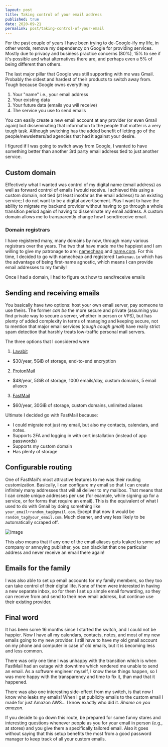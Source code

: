 ```yaml
---
layout: post
title: Taking control of your email address
published: true
date: 2020-09-21
permalink: post/taking-control-of-your-email
---
```


For the past couple of years I have been trying to de-Google-ify my life, in
other words, remove my dependency on Google for providing services. Mostly due
to privacy and business practice concerns (80%), 15% to see if it's possible
and what alternatives there are, and perhaps even a 5% of being different than
others.

The last major pillar that Google was still supporting with me was Gmail.
Probably the oldest and hardest of their products to switch away from. Tough because
Google owns everything

1. Your "name" i.e., your email address
2. Your existing data
3. Your future data (emails you will receive)
4. The service you use to send emails

You can easily create a new email account at any provider (or even Gmail again)
but disseminating that information to the people that matter is a very tough
task. Although switching has the added benefit of letting go of the
people/newsletters/ad agencies that had it against your desire.

I figured if I was going to switch away from Google, I wanted to have something
better than another 3rd party email address tied to just another service.

## Custom domain

Effectively what I wanted was control of my digital name (email address) as
well as forward control of emails I would receive. I achieved this using a
custom domain, not tied (at least insofar as the email address) to an existing
service; I do not want to be a digital advertisement. Plus I want to have the
ability to migrate my backend provider without having to go through a whole
transition period again of having to disseminate my email address. A custom domain
allows me to transparently change how I send/receive email.

### Domain registrars

I have registered many, many domains by now, through many various registrars
over the years. The two that have made me the happiest and I am willing to give
my patronage to are: [namecheap](https://www.namecheap.com) and
[name.com](https://www.name.com). For this time, I decided to go with namecheap
and registered `lankenau.io` which has the advantage of being first-name
agnostic, which means I can provide email addresses to my family!

Once I had a domain, I had to figure out how to send/receive emails

## Sending and receiving emails

You basically have two options: host your own email server, pay someone to use
theirs. The former *can be* the more secure and private (assuming you find
private way to secure a server, whether in person or VPS), but has plenty of
added complexity in terms of managing and keeping secure, not to mention that
major email services (*cough cough gmail*) have really strict spam detection
that harshly treats low-traffic personal mail servers.

The three options that I considered were

1. [Lavabit](https://lavabit.com)
  - $30/year, 5GiB of storage, end-to-end encryption
2. [ProtonMail](https://protonmail.com)
  - $48/year, 5GiB of storage, 1000 emails/day, custom domains, 5 email aliases
3. [FastMail](https://www.fastmail.com)
  - $60/year, 30GiB of storage, custom domains, unlimited aliases

Ultimate I decided go with FastMail because:

* I could migrate not just my email, but also my contacts, calendars, and notes. 
* Supports 2FA and logging in with cert installation (instead of app passwords)
* Supports my custom domain
* Has plenty of storage

## Configurable routing

One of FastMail's most attractive features to me was their routing
customization.  Basically, I can configure my email so that I can create
infinitely many addresses that will all deliver to my mailbox. That means that
I can create unique addresses per use (for example, while signing up for a
service, or for forms that require an email). This is the equivalent of what I
used to do with Gmail by doing something like
`your_email+random_tag@gmail.com`. Except that now it would be
`random_tag@your_email.com`. Much cleaner, and way less likely to be
automatically scraped off. 

![image](https://plankenau.com/i/mail_routing.png "mail routing configuration")

This also means that if any one of the email aliases gets leaked to some ad
company or annoying publisher, you can blacklist that one particular address
and never receive an email there again!

## Emails for the family

I was also able to set up email accounts for my family members, so they too can
take control of their digital life. None of them were interested in having a
new separate inbox, so for them I set up simple email forwarding, so they can
receive from and send to their new email address, but continue use their
existing provider.

## Final word

It has been some 16 months since I started the switch, and I could not be
happier. Now I have all my calendars, contacts, notes, and most of my new
emails going to my new provider. I still have to have my old gmail account on
my phone and computer in case of old emails, but it is becoming less and less
common. 

There was only one time I was unhappy with the transition which is when
FastMail had an outage with downtime which rendered me unable to send an email.
As a software engineer myself, I know these things happen, so I was more happy
with the transparency and time to fix it, than mad that it happened.

There was also one interesting side-effect from my switch, is that now I know
who leaks my emails! When I get publicity emails to the custom email I made for
just Amazon AWS... I know exactly who did it. *Shame on you amazon*.

If you decide to go down this route, be prepared for some funny stares and
interesting questions whenever people as you for your email in person (e.g., at
stores) and you give them a specifically tailored email. Also it goes without
saying that this setup benefits the most from a good password manager to keep
track of all your custom emails.

